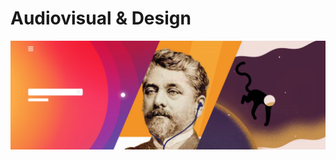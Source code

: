 <h1>Audiovisual & Design</h1>

![alt text](https://github.com/Fjerdingstad/portfolio/blob/main/Audiovisual%20%26%20Design/design.png?raw=true)
